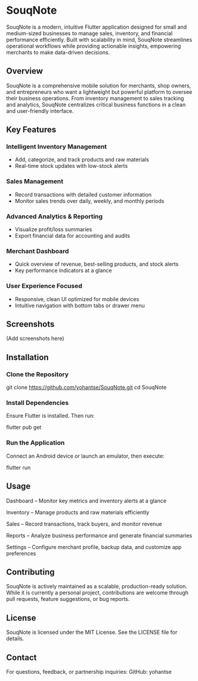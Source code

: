 # SouqNote

SouqNote is a modern, intuitive Flutter application designed for small and medium-sized businesses to manage sales, inventory, and financial performance efficiently. Built with scalability in mind, SouqNote streamlines operational workflows while providing actionable insights, empowering merchants to make data-driven decisions.

## Overview

SouqNote is a comprehensive mobile solution for merchants, shop owners, and entrepreneurs who want a lightweight but powerful platform to oversee their business operations. From inventory management to sales tracking and analytics, SouqNote centralizes critical business functions in a clean and user-friendly interface.

## Key Features

### Intelligent Inventory Management
   - Add, categorize, and track products and raw materials
   - Real-time stock updates with low-stock alerts
### Sales Management
   - Record transactions with detailed customer information
   - Monitor sales trends over daily, weekly, and monthly periods
### Advanced Analytics & Reporting
   - Visualize profit/loss summaries
   - Export financial data for accounting and audits
### Merchant Dashboard
   - Quick overview of revenue, best-selling products, and stock alerts
   - Key performance indicators at a glance
### User Experience Focused
   - Responsive, clean UI optimized for mobile devices
   - Intuitive navigation with bottom tabs or drawer menu
## Screenshots

(Add screenshots here)

## Installation

### Clone the Repository

git clone https://github.com/yohantse/SouqNote.git
cd SouqNote

### Install Dependencies

Ensure Flutter is installed. Then run:

flutter pub get


### Run the Application

Connect an Android device or launch an emulator, then execute:

flutter run

## Usage

Dashboard – Monitor key metrics and inventory alerts at a glance

Inventory – Manage products and raw materials efficiently

Sales – Record transactions, track buyers, and monitor revenue

Reports – Analyze business performance and generate financial summaries

Settings – Configure merchant profile, backup data, and customize app preferences

## Contributing

SouqNote is actively maintained as a scalable, production-ready solution. While it is currently a personal project, contributions are welcome through pull requests, feature suggestions, or bug reports.

## License

SouqNote is licensed under the MIT License. See the LICENSE file for details.

## Contact

For questions, feedback, or partnership inquiries:
GitHub: yohantse
